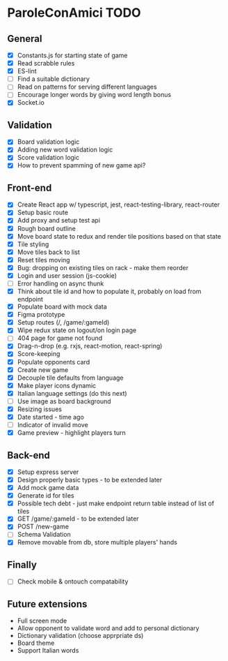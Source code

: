 # ParoleConAmici TODO

## General

- [x] Constants.js for starting state of game
- [x] Read scrabble rules
- [x] ES-lint
- [ ] Find a suitable dictionary
- [ ] Read on patterns for serving different languages
- [ ] Encourage longer words by giving word length bonus
- [x] Socket.io

## Validation

- [x] Board validation logic
- [x] Adding new word validation logic
- [x] Score validation logic
- [x] How to prevent spamming of new game api?

## Front-end

- [x] Create React app w/ typescript, jest, react-testing-library, react-router
- [x] Setup basic route
- [x] Add proxy and setup test api
- [x] Rough board outline
- [x] Move board state to redux and render tile positions based on that state
- [x] Tile styling
- [x] Move tiles back to list
- [x] Reset tiles moving
- [x] Bug: dropping on existing tiles on rack - make them reorder
- [x] Login and user session (js-cookie)
- [ ] Error handling on async thunk
- [x] Think about tile id and how to populate it, probably on load from endpoint
- [x] Populate board with mock data
- [x] Figma prototype
- [x] Setup routes (/, /game/:gameId)
- [x] Wipe redux state on logout/on login page
- [ ] 404 page for game not found
- [x] Drag-n-drop (e.g. rxjs, react-motion, react-spring)
- [x] Score-keeping
- [x] Populate opponents card
- [x] Create new game
- [x] Decouple tile defaults from language
- [x] Make player icons dynamic
- [x] Italian language settings (do this next)
- [ ] Use image as board background
- [x] Resizing issues
- [x] Date started - time ago
- [ ] Indicator of invalid move
- [x] Game preview - highlight players turn

## Back-end

- [x] Setup express server
- [x] Design properly basic types - to be extended later
- [x] Add mock game data
- [x] Generate id for tiles
- [x] Possible tech debt - just make endpoint return table instead of list of tiles
- [x] GET /game/:gameId - to be extended later
- [x] POST /new-game
- [ ] Schema Validation
- [x] Remove movable from db, store multiple players' hands

## Finally

- [ ] Check mobile & ontouch compatability

## Future extensions

- Full screen mode
- Allow opponent to validate word and add to personal dictionary
- Dictionary validation (choose apprpriate ds)
- Board theme
- Support Italian words
